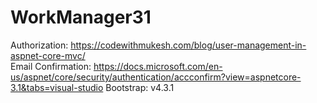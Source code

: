 # WorkManager31
Authorization: https://codewithmukesh.com/blog/user-management-in-aspnet-core-mvc/<br />
Email Confirmation: https://docs.microsoft.com/en-us/aspnet/core/security/authentication/accconfirm?view=aspnetcore-3.1&tabs=visual-studio
 Bootstrap: v4.3.1
